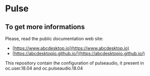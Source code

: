 # Pulse

## To get more informations

Please, read the public documentation web site:
* [https://www.abcdesktop.io](https://www.abcdesktop.io)
* [https://abcdesktopio.github.io/](https://abcdesktopio.github.io/)


This repository contain the configuration of pulseaudio, it present in oc.user.18.04 and oc.pulseaudio.18.04
